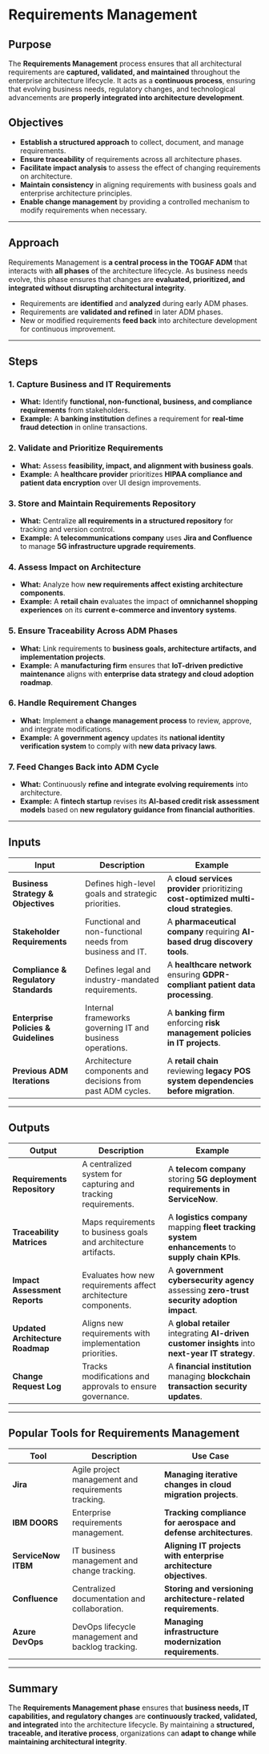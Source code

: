 # Requirements Management

## Purpose

The **Requirements Management** process ensures that all architectural requirements are **captured, validated, and maintained** throughout the enterprise architecture lifecycle. It acts as a **continuous process**, ensuring that evolving business needs, regulatory changes, and technological advancements are **properly integrated into architecture development**.

## Objectives

- **Establish a structured approach** to collect, document, and manage requirements.
- **Ensure traceability** of requirements across all architecture phases.
- **Facilitate impact analysis** to assess the effect of changing requirements on architecture.
- **Maintain consistency** in aligning requirements with business goals and enterprise architecture principles.
- **Enable change management** by providing a controlled mechanism to modify requirements when necessary.

---

## Approach

Requirements Management is **a central process in the TOGAF ADM** that interacts with **all phases** of the architecture lifecycle. As business needs evolve, this phase ensures that changes are **evaluated, prioritized, and integrated without disrupting architectural integrity**.

- Requirements are **identified** and **analyzed** during early ADM phases.
- Requirements are **validated and refined** in later ADM phases.
- New or modified requirements **feed back** into architecture development for continuous improvement.

---

## Steps

### 1. Capture Business and IT Requirements
- **What:** Identify **functional, non-functional, business, and compliance requirements** from stakeholders.
- **Example:** A **banking institution** defines a requirement for **real-time fraud detection** in online transactions.

### 2. Validate and Prioritize Requirements
- **What:** Assess **feasibility, impact, and alignment with business goals**.
- **Example:** A **healthcare provider** prioritizes **HIPAA compliance and patient data encryption** over UI design improvements.

### 3. Store and Maintain Requirements Repository
- **What:** Centralize **all requirements in a structured repository** for tracking and version control.
- **Example:** A **telecommunications company** uses **Jira and Confluence** to manage **5G infrastructure upgrade requirements**.

### 4. Assess Impact on Architecture
- **What:** Analyze how **new requirements affect existing architecture components**.
- **Example:** A **retail chain** evaluates the impact of **omnichannel shopping experiences** on its **current e-commerce and inventory systems**.

### 5. Ensure Traceability Across ADM Phases
- **What:** Link requirements to **business goals, architecture artifacts, and implementation projects**.
- **Example:** A **manufacturing firm** ensures that **IoT-driven predictive maintenance** aligns with **enterprise data strategy and cloud adoption roadmap**.

### 6. Handle Requirement Changes
- **What:** Implement a **change management process** to review, approve, and integrate modifications.
- **Example:** A **government agency** updates its **national identity verification system** to comply with **new data privacy laws**.

### 7. Feed Changes Back into ADM Cycle
- **What:** Continuously **refine and integrate evolving requirements** into architecture.
- **Example:** A **fintech startup** revises its **AI-based credit risk assessment models** based on **new regulatory guidance from financial authorities**.

---

## Inputs

| Input | Description | Example |
|---|---|---|
| **Business Strategy & Objectives** | Defines high-level goals and strategic priorities. | A **cloud services provider** prioritizing **cost-optimized multi-cloud strategies**. |
| **Stakeholder Requirements** | Functional and non-functional needs from business and IT. | A **pharmaceutical company** requiring **AI-based drug discovery tools**. |
| **Compliance & Regulatory Standards** | Defines legal and industry-mandated requirements. | A **healthcare network** ensuring **GDPR-compliant patient data processing**. |
| **Enterprise Policies & Guidelines** | Internal frameworks governing IT and business operations. | A **banking firm** enforcing **risk management policies in IT projects**. |
| **Previous ADM Iterations** | Architecture components and decisions from past ADM cycles. | A **retail chain** reviewing **legacy POS system dependencies before migration**. |

---

## Outputs

| Output | Description | Example |
|---|---|---|
| **Requirements Repository** | A centralized system for capturing and tracking requirements. | A **telecom company** storing **5G deployment requirements in ServiceNow**. |
| **Traceability Matrices** | Maps requirements to business goals and architecture artifacts. | A **logistics company** mapping **fleet tracking system enhancements** to **supply chain KPIs**. |
| **Impact Assessment Reports** | Evaluates how new requirements affect architecture components. | A **government cybersecurity agency** assessing **zero-trust security adoption impact**. |
| **Updated Architecture Roadmap** | Aligns new requirements with implementation priorities. | A **global retailer** integrating **AI-driven customer insights** into **next-year IT strategy**. |
| **Change Request Log** | Tracks modifications and approvals to ensure governance. | A **financial institution** managing **blockchain transaction security updates**. |

---

## Popular Tools for Requirements Management

| Tool | Description | Use Case |
|---|---|---|
| **Jira** | Agile project management and requirements tracking. | **Managing iterative changes in cloud migration projects**. |
| **IBM DOORS** | Enterprise requirements management. | **Tracking compliance for aerospace and defense architectures**. |
| **ServiceNow ITBM** | IT business management and change tracking. | **Aligning IT projects with enterprise architecture objectives**. |
| **Confluence** | Centralized documentation and collaboration. | **Storing and versioning architecture-related requirements**. |
| **Azure DevOps** | DevOps lifecycle management and backlog tracking. | **Managing infrastructure modernization requirements**. |

---

## Summary

The **Requirements Management phase** ensures that **business needs, IT capabilities, and regulatory changes** are **continuously tracked, validated, and integrated** into the architecture lifecycle. By maintaining a **structured, traceable, and iterative process**, organizations can **adapt to change while maintaining architectural integrity**.
